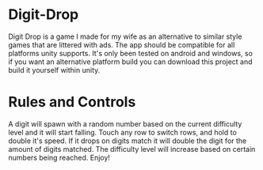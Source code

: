 # Digit-Drop

Digit Drop is a game I made for my wife as an alternative to similar style games that are littered with ads. The app should be compatible for all platforms unity supports.
It's only been tested on android and windows, so if you want an alternative platform build you can download this project and build it yourself within unity. 

# Rules and Controls
A digit will spawn with a random number based on the current difficulty level and it will start falling. Touch any row to switch rows, and hold to double it's speed. 
If it drops on digits match it will double the digit for the amount of digits matched. The difficulty level will increase based on certain numbers being reached. Enjoy!
